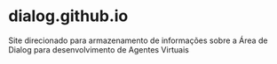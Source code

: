 # dialog.github.io
Site direcionado para armazenamento de informações sobre a Área de Dialog para desenvolvimento de Agentes Virtuais
